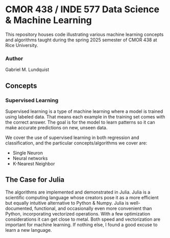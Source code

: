 # CMOR 438 / INDE 577 Data Science & Machine Learning

This repository houses code illustrating various machine learning concepts and algorithms taught during the spring 2025 semester of CMOR 438 at Rice University. 

### Author
Gabriel M. Lundquist

## Concepts

### Supervised Learning
Supervised learning is a type of machine learning where a model is trained using labeled data. That means each example in the training set comes with the correct answer. The goal is for the model to learn patterns so it can make accurate predictions on new, unseen data.

We cover the use of supervised learning in both regression and classification, and the particular concepts/algorithms we cover are:
- Single Neuron
- Neural networks
- K-Nearest Neighbor


## The Case for Julia
The algorithms are implemented and demonstrated in Julia. Julia is a scientific computing language whose creators pose it as a more efficient but equally intuitive alternative to Python & Numpy. Julia is well-documented, functional, and occasionally even more convenient than Python, incorporating vectorized operations. With a few optimization considerations it can get close to metal. Both speed and vectorization are important for machine learning. If nothing else, I found a good excuse to learn a new language. 